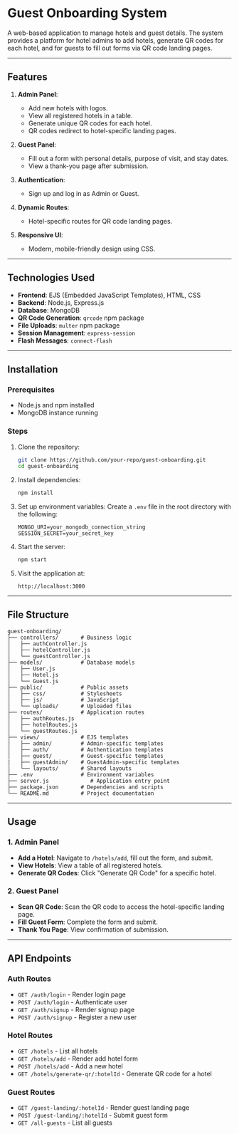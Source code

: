 # Guest Onboarding System

A web-based application to manage hotels and guest details. The system provides a platform for hotel admins to add hotels, generate QR codes for each hotel, and for guests to fill out forms via QR code landing pages.

---

## Features

1. **Admin Panel**:
   - Add new hotels with logos.
   - View all registered hotels in a table.
   - Generate unique QR codes for each hotel.
   - QR codes redirect to hotel-specific landing pages.

2. **Guest Panel**:
   - Fill out a form with personal details, purpose of visit, and stay dates.
   - View a thank-you page after submission.

3. **Authentication**:
   - Sign up and log in as Admin or Guest.

4. **Dynamic Routes**:
   - Hotel-specific routes for QR code landing pages.

5. **Responsive UI**:
   - Modern, mobile-friendly design using CSS.

---

## Technologies Used

- **Frontend**: EJS (Embedded JavaScript Templates), HTML, CSS
- **Backend**: Node.js, Express.js
- **Database**: MongoDB
- **QR Code Generation**: `qrcode` npm package
- **File Uploads**: `multer` npm package
- **Session Management**: `express-session`
- **Flash Messages**: `connect-flash`

---

## Installation

### Prerequisites

- Node.js and npm installed
- MongoDB instance running

### Steps

1. Clone the repository:
   ```bash
   git clone https://github.com/your-repo/guest-onboarding.git
   cd guest-onboarding
   ```

2. Install dependencies:
   ```bash
   npm install
   ```

3. Set up environment variables:
   Create a `.env` file in the root directory with the following:
   ```env
   MONGO_URI=your_mongodb_connection_string
   SESSION_SECRET=your_secret_key
   ```

4. Start the server:
   ```bash
   npm start
   ```

5. Visit the application at:
   ```
   http://localhost:3000
   ```

---

## File Structure

```
guest-onboarding/
├── controllers/       # Business logic
│   ├── authController.js
│   ├── hotelController.js
│   └── guestController.js
├── models/            # Database models
│   ├── User.js
│   ├── Hotel.js
│   └── Guest.js
├── public/            # Public assets
│   ├── css/           # Stylesheets
│   ├── js/            # JavaScript
│   └── uploads/       # Uploaded files
├── routes/            # Application routes
│   ├── authRoutes.js
│   ├── hotelRoutes.js
│   └── guestRoutes.js
├── views/             # EJS templates
│   ├── admin/         # Admin-specific templates
│   ├── auth/          # Authentication templates
│   ├── guest/         # Guest-specific templates
|   ├── guestAdmin/    # GuestAdmin-specific templates
│   └── layouts/       # Shared layouts
├── .env               # Environment variables
├── server.js             # Application entry point
├── package.json       # Dependencies and scripts
└── README.md          # Project documentation
```

---

## Usage

### 1. Admin Panel
- **Add a Hotel**: Navigate to `/hotels/add`, fill out the form, and submit.
- **View Hotels**: View a table of all registered hotels.
- **Generate QR Codes**: Click "Generate QR Code" for a specific hotel.

### 2. Guest Panel
- **Scan QR Code**: Scan the QR code to access the hotel-specific landing page.
- **Fill Guest Form**: Complete the form and submit.
- **Thank You Page**: View confirmation of submission.

---

## API Endpoints

### Auth Routes
- `GET /auth/login` - Render login page
- `POST /auth/login` - Authenticate user
- `GET /auth/signup` - Render signup page
- `POST /auth/signup` - Register a new user

### Hotel Routes
- `GET /hotels` - List all hotels
- `GET /hotels/add` - Render add hotel form
- `POST /hotels/add` - Add a new hotel
- `GET /hotels/generate-qr/:hotelId` - Generate QR code for a hotel

### Guest Routes
- `GET /guest-landing/:hotelId` - Render guest landing page
- `POST /guest-landing/:hotelId` - Submit guest form
- `GET /all-guests` - List all guests


